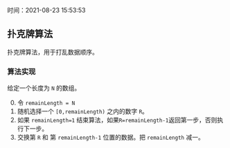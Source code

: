时间：2021-08-23 15:53:53

## 扑克牌算法

扑克牌算法，用于打乱数据顺序。

### 算法实现

给定一个长度为 `N` 的数组。

0. 令 `remainLength = N`
1. 随机选择一个 `[0,remainLength)` 之内的数字 `R`。
2. 如果 `remainLength=1` 结束算法，如果`R=remainLength-1`返回第一步，否则执行下一步。
3. 交换第 `R` 和 第 `remainLength-1` 位置的数据。把 `remainLength` 减一。